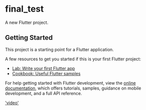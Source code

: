 # final_test

A new Flutter project.

## Getting Started

This project is a starting point for a Flutter application.

A few resources to get you started if this is your first Flutter project:

- [Lab: Write your first Flutter app](https://docs.flutter.dev/get-started/codelab)
- [Cookbook: Useful Flutter samples](https://docs.flutter.dev/cookbook)

For help getting started with Flutter development, view the
[online documentation](https://docs.flutter.dev/), which offers tutorials,
samples, guidance on mobile development, and a full API reference.


['video'](https://drive.google.com/file/d/16fO2k2BNQW05jzgvBDCviBnp3E1Zx2jJ/view?usp=drive_link)

